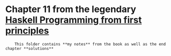 # Chapter 11 from the legendary [Haskell Programming from first principles](https://haskellbook.com/) 
        
        This folder contains **my notes** from the book as well as the end chapter **solutions**

